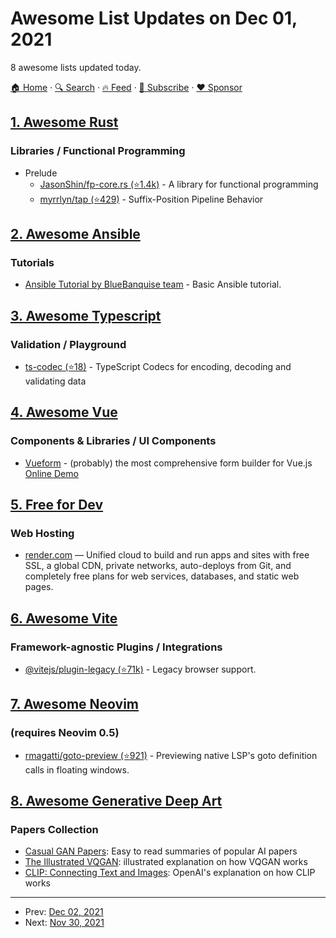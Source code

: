 # Awesome List Updates on Dec 01, 2021

8 awesome lists updated today.

[🏠 Home](/README.md) · [🔍 Search](https://www.trackawesomelist.com/search/) · [🔥 Feed](https://www.trackawesomelist.com/rss.xml) · [📮 Subscribe](https://trackawesomelist.us17.list-manage.com/subscribe?u=d2f0117aa829c83a63ec63c2f&id=36a103854c) · [❤️  Sponsor](https://github.com/sponsors/theowenyoung)



## [1. Awesome Rust](/content/rust-unofficial/awesome-rust/README.md)

### Libraries / Functional Programming

*   Prelude
    *   [JasonShin/fp-core.rs (⭐1.4k)](https://github.com/JasonShin/fp-core.rs) - A library for functional programming
    *   [myrrlyn/tap (⭐429)](https://github.com/myrrlyn/tap) - Suffix-Position Pipeline Behavior

## [2. Awesome Ansible](/content/ansible-community/awesome-ansible/README.md)

### Tutorials

*   [Ansible Tutorial by BlueBanquise team](http://bluebanquise.com/documentation/releases/1.5.0/training_ansible.html) - Basic Ansible tutorial.

## [3. Awesome Typescript](/content/dzharii/awesome-typescript/README.md)

### Validation / Playground

*   [ts-codec (⭐18)](https://github.com/julienvincent/ts-codec) - TypeScript Codecs for encoding, decoding and validating data

## [4. Awesome Vue](/content/vuejs/awesome-vue/README.md)

### Components & Libraries / UI Components

*   [Vueform](https://vueform.com) - (probably) the most comprehensive form builder for Vue.js [Online Demo](https://vueform.com/examples)

## [5. Free for Dev](/content/ripienaar/free-for-dev/README.md)

### Web Hosting

*   [render.com](https://render.com) — Unified cloud to build and run apps and sites with free SSL, a global CDN, private networks, auto-deploys from Git, and completely free plans for web services, databases, and static web pages.

## [6. Awesome Vite](/content/vitejs/awesome-vite/README.md)

### Framework-agnostic Plugins / Integrations

*   [@vitejs/plugin-legacy (⭐71k)](https://github.com/vitejs/vite/tree/main/packages/plugin-legacy) - Legacy browser support.

## [7. Awesome Neovim](/content/rockerBOO/awesome-neovim/README.md)

### (requires Neovim 0.5)

*   [rmagatti/goto-preview (⭐921)](https://github.com/rmagatti/goto-preview) - Previewing native LSP's goto definition calls in floating windows.

## [8. Awesome Generative Deep Art](/content/filipecalegario/awesome-generative-deep-art/README.md)

### Papers Collection

*   [Casual GAN Papers](https://www.casualganpapers.com/): Easy to read summaries of popular AI papers
*   [The Illustrated VQGAN](https://ljvmiranda921.github.io/notebook/2021/08/08/clip-vqgan/): illustrated explanation on how VQGAN works
*   [CLIP: Connecting Text and Images](https://openai.com/blog/clip/): OpenAI's explanation on how CLIP works

---

- Prev: [Dec 02, 2021](/content/2021/12/02/README.md)
- Next: [Nov 30, 2021](/content/2021/11/30/README.md)